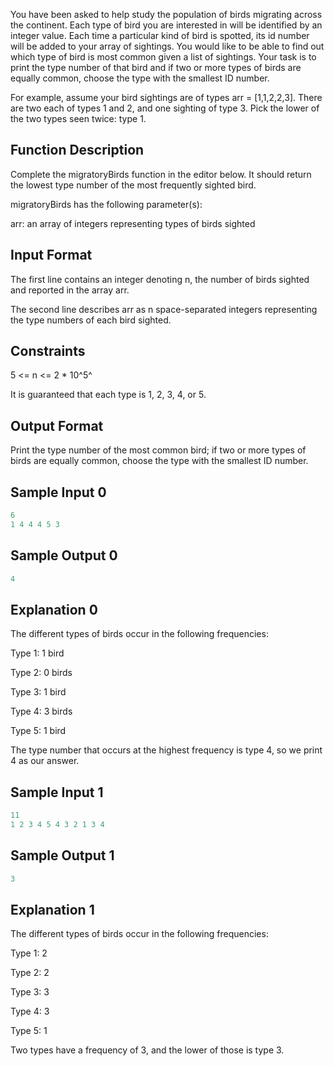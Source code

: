 You have been asked to help study the population of birds migrating across the continent. Each type of bird you are interested in will be identified by an integer value. Each time a particular kind of bird is spotted, its id number will be added to your array of sightings. You would like to be able to find out which type of bird is most common given a list of sightings. Your task is to print the type number of that bird and if two or more types of birds are equally common, choose the type with the smallest ID number.

For example, assume your bird sightings are of types arr = [1,1,2,2,3]. There are two each of types 1 and 2, and one sighting of type 3. Pick the lower of the two types seen twice: type 1.

## Function Description

Complete the migratoryBirds function in the editor below. It should return the lowest type number of the most frequently sighted bird.

migratoryBirds has the following parameter(s):

arr: an array of integers representing types of birds sighted

## Input Format

The first line contains an integer denoting n, the number of birds sighted and reported in the array arr.

The second line describes arr as n space-separated integers representing the type numbers of each bird sighted.

## Constraints

5 <= n <= 2 * 10^5^

It is guaranteed that each type is 1, 2, 3, 4, or 5.

## Output Format

Print the type number of the most common bird; if two or more types of birds are equally common, choose the type with the smallest ID number.

## Sample Input 0

```javascript
6
1 4 4 4 5 3
```

## Sample Output 0

```javascript
4
```

## Explanation 0

The different types of birds occur in the following frequencies:

Type 1: 1 bird

Type 2: 0 birds

Type 3: 1 bird

Type 4: 3 birds

Type 5: 1 bird

The type number that occurs at the highest frequency is type 4, so we print 4 as our answer.

## Sample Input 1

```javascript
11
1 2 3 4 5 4 3 2 1 3 4
```

## Sample Output 1

```javascript
3
```

## Explanation 1

The different types of birds occur in the following frequencies:

Type 1: 2

Type 2: 2

Type 3: 3

Type 4: 3

Type 5: 1

Two types have a frequency of 3, and the lower of those is type 3.